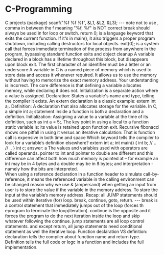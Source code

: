 # C-Programming
C projects (package)
scanf("%f %f %f", &L1, &L2, &L3); --- note not to use , comma in between the f meaning "%f, %f" is NOT correct 
break should always be used in for loop or switch.
return 0; is a language keyword that exits the current function. If it's in main(), it also triggers a proper program shutdown, including calling destructors for local objects.
exit(0); is a system call that forces immediate termination of the process from anywhere in the program, bypassing standard function exits and object cleanup
A variable declared in a block has a lifetime throughout this block, but disappears upon block exit.
The first character of an identifier must be a letter or an underscore
A variable in C is a named piece of memory which is used to store data and access it whenever required. It allows us to use the memory without having to memorize the exact memory address.
Your understanding is incorrect. The core difference is that defining a variable allocates memory, while declaring it does not. Initialization is a separate action where a value is assigned. 
Declaration: States a variable's name and type, telling the compiler it exists. An extern declaration is a classic example: extern int a;.
Definition: A declaration that also allocates storage for the variable. In C, a simple int a; statement inside a function is both a declaration and a definition.
Initialization: Assigning a value to a variable at the time of its definition, such as int a = 5;. 
The key point in using a local to a function static variable is: its value is retained upon function exit. 
Recursive fibonacci shows one pitfall in using it versus an iterative calculation: That is function call is expensive in both time and space
Which keyword tells the compiler to look for a variable’s definition elsewhere? extern 
int a;
int main()
{
   int b;
   // ..
   // ..
}
int c;
answer: a
The values and variables used with operators are called operands.
pointer to int and pointer to double are different and this difference can affect both how much memory is pointed at – for example an int may be in 4 bytes and a double may be in 8 bytes;  and interpretation  -namely how the bits are interpreted.  
When using a reference declaration in a function header to simulate call-by-reference, it means the referenced variable in the calling environment can be changed
reason why we use & (ampersand) when getting an input from user is to store the value if the variable in the memory address. To store the input at the variable’s memory address.
Recap: all JUMP statements should be used within iterative (for) loop. break, continue, goto, return. --- break is a control statement that immediately jumps out of the loop (forces th eprogram to terminate the loop/iteration). continue is the opposite and it forces the program to do the next iteration inside the loop and skip whatever following the continue.
jump statements are all loop control statements. and except return, all jump statements need conditional statement as well the iterative loop. Function declaration VS definition: declaration tells the compiler about function name and return type. Definition tells the full code or logc in a function and includes the full implementation.     


 



